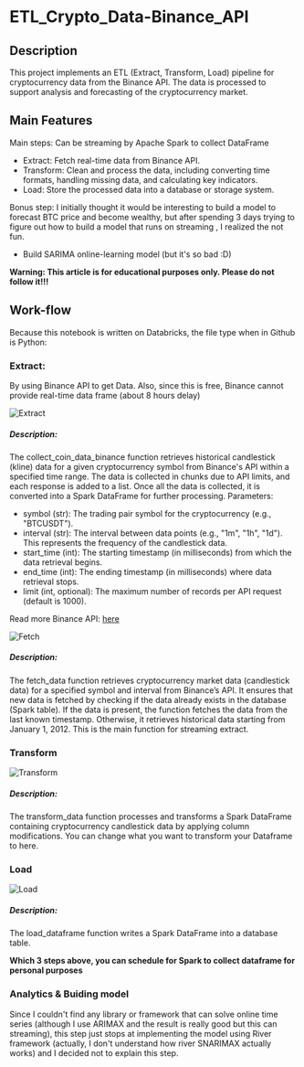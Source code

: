 # ETL_Crypto_Data-Binance_API

## Description

This project implements an ETL (Extract, Transform, Load) pipeline for cryptocurrency data from the Binance API. The data is processed to support analysis and forecasting of the cryptocurrency market.

## Main Features

Main steps: Can be streaming by Apache Spark to collect DataFrame
- Extract: Fetch real-time data from Binance API.
- Transform: Clean and process the data, including converting time formats, handling missing data, and calculating key indicators.
- Load: Store the processed data into a database or storage system.

Bonus step: I initially thought it would be interesting to build a model to forecast BTC price and become wealthy, but after spending 3 days trying to figure out how to build a model that runs on streaming , I realized the not fun.
- Build SARIMA online-learning model (but it's so bad :D)

**Warning: This article is for educational purposes only. Please do not follow it!!!**

## Work-flow

Because this notebook is written on Databricks, the file type when in Github is Python:
### Extract:
By using Binance API to get Data. Also, since this is free, Binance cannot provide real-time data frame (about 8 hours delay)

![Extract](https://github.com/user-attachments/assets/5cd0a4c6-ba9f-40b1-ad57-779389774e16)

##### Description:

The collect_coin_data_binance function retrieves historical candlestick (kline) data for a given cryptocurrency symbol from Binance's API within a specified time range. The data is collected in chunks due to API limits, and each response is added to a list. Once all the data is collected, it is converted into a Spark DataFrame for further processing.
Parameters:
- symbol (str): The trading pair symbol for the cryptocurrency (e.g., "BTCUSDT").
- interval (str): The interval between data points (e.g., "1m", "1h", "1d"). This represents the frequency of the candlestick data.
- start_time (int): The starting timestamp (in milliseconds) from which the data retrieval begins.
- end_time (int): The ending timestamp (in milliseconds) where data retrieval stops.
- limit (int, optional): The maximum number of records per API request (default is 1000).

Read more Binance API: [here](https://binance-docs.github.io/apidocs/spot/en/)

![Fetch](https://github.com/user-attachments/assets/f7c9b7d7-1cfd-48a3-971f-8f9135639241)

##### Description:

The fetch_data function retrieves cryptocurrency market data (candlestick data) for a specified symbol and interval from Binance’s API. It ensures that new data is fetched by checking if the data already exists in the database (Spark table). If the data is present, the function fetches the data from the last known timestamp. Otherwise, it retrieves historical data starting from January 1, 2012. This is the main function for streaming extract.

### Transform

![Transform](https://github.com/user-attachments/assets/789bad65-0ec7-47c3-9119-8af16f444c43)

##### Description:
The transform_data function processes and transforms a Spark DataFrame containing cryptocurrency candlestick data by applying column modifications. You can change what you want to transform your Dataframe to here.

### Load

![Load](https://github.com/user-attachments/assets/4a807582-fa7c-4e4f-8d07-2df218e2265d)

##### Description:
The load_dataframe function writes a Spark DataFrame into a database table.

**Which 3 steps above, you can schedule for Spark to collect dataframe for personal purposes**

### Analytics & Buiding model
Since I couldn't find any library or framework that can solve online time series (although I use ARIMAX and the result is really good but this can streaming), this step just stops at implementing the model using River framework (actually, I don't understand how river SNARIMAX actually works) and I decided not to explain this step.
